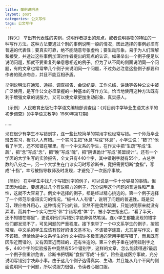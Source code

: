 ```yaml
---
title: 举例说明法
layout: post
categories: 公文写作
tags: 公文写作
---
```


〔释义〕 举出有代表性的实例，说明作者提出的观点，或者说明事物的特征的一种写作方法。这种方法要通过个别的事例说明一般的情况，因此选择的事例必须有普遍的代表性；要真实可靠，绝不能随意夸张虚构；要生动形象，易于为人们理解和接受，并透过这些事例加深对作者提出的观点的认识。如果举出一个例子便足以说明问题，那就不要重复列举意思相近的例子。但为了从不同的侧面说明同一个问题，有的文章也常常举几个例子来说明同一个问题，不过务必注意这些例子都要和作者的观点吻合，并且不能互相矛盾。

举例说明法在通知、通报、调查报告、会议纪要、工作总结、讲话等各种公文中被广泛使用，是写作公文必须掌握的一种基本的写作方法。恰当地使用这种方法既有利于增强文章的说服力，又可以使文章更加生动形象、真实感人。

〔示例〕 人民教育出版社中学语文编辑部调查组：《对目前中学毕业生语文水平的初步调查》(《中学语文教学》1980年第12期)

……

现在很少有学生不写错别字，连一些比较简单的常用字也经常写错。一个师范毕业班去实习，板书人人有错。一个实习生把“休息”写成“体息”，小学生说：“错了!”他看了半天，还不知错在哪里。有一个中文系的学生，在作文中把“生疏”写成“生蔬”，把“念”写成“念”，把“晚”写成“魄”，把“阴谋诡计”写成“英盟规计”。还有一个学医的大学生写的实验报告，全文只有440个字，其中错别字就有55个，占总字数的八分之一。另一个大学生在门诊实习时写诊断书，竟把需要切断“食指”，写成“十指”，幸亏被指导教师及时发现，才避免了一次医疗事故。

〔简析〕 在中学生中找几个写错别字的例子，可以说是一件十分容易的事情。但正因为如此，要想通过几个有说服力的例子，充分说明这个问题的普遍性和严重性，这就不大容易了。例文中选择的例子，都是经过精心挑选的。第一个例子选择了一个师范毕业班实习的情况。“板书人人有错”，说明了问题的普遍性。既是实习，理应格外用心，这种情况下出的错，显然不是偶然疏漏，只能说明原来就没有弄清。而其中一个实习生把“休”字错写成“体”字，被小学生指出后，“看了半天，还不知错在哪里”，更说明他们写错别字绝非偶然笔误。连小学生都能发现的错字他们都发现不了，可见问题的严重程度。接下来举了一个中文系学生的例子，按照常理，中文系的学生应该有较好的语文基本功，不该错字连篇，尤其是写作文，更不该错。但恰恰是中文系学生的作文中把许多极普通的常用字都写错了，而且既有因形近而错的，又有因音近而错的，还有生造的。第三个例子重在说明错别字之多，440个字的实验报告中竟然有55个错别字，这样的文章，怎么能读得通?最后一个例子侧重讲危害，诊断书把切断“食指”写成“十指”，险些造成医疗事故，充分说明写错别字决非小事。由于这几个例子选得真实、生动，并且能从几个不同的侧面说明同一个问题，所以说服力很强，令读者心服口服。 